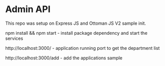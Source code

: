 # Admin API 

This repo was setup on Express JS and Ottoman JS V2 sample init.

npm install && npm start - install package dependency and start the services

http://localhost:3000/ - application running port to get the department list

http://localhost:3000/add - add the applications sample



